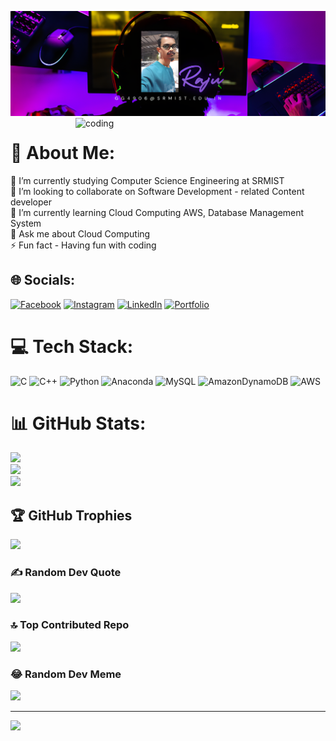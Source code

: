 ![logo](https://github.com/gsaiganesh283/gsaiganesh283/blob/main/gg4906%40srmist.edu.in_out.png)
<img align="right" alt="coding" width="400" src="https://www.bing.com/th/id/OGC.974ed87627c13213a2b59bbd62792754?pid=1.7&rurl=https%3a%2f%2fmedia.tenor.com%2fAw2-4sShkCUAAAAd%2fcoding.gif&ehk=2KWsdxjcVE5n2jXF89NfLEgXqxoXAhEExrT8ggp8o8A%3d">
# 💫 About Me:
🔭 I’m currently studying Computer Science Engineering at SRMIST<br>👯 I’m looking to collaborate on Software Development - related Content developer<br>🌱 I’m currently learning Cloud Computing AWS, Database Management System<br>💬 Ask me about Cloud Computing<br>⚡ Fun fact - Having fun with coding


## 🌐 Socials:
[![Facebook](https://img.shields.io/badge/Facebook-%231877F2.svg?logo=Facebook&logoColor=white)](https://facebook.com/saiganeshraju.gottam) [![Instagram](https://img.shields.io/badge/Instagram-%23E4405F.svg?logo=Instagram&logoColor=white)](https://instagram.com/saiganesh_raju) [![LinkedIn](https://img.shields.io/badge/LinkedIn-%230077B5.svg?logo=linkedin&logoColor=white)](https://linkedin.com/in/g-saiganesh-raju) [![Portfolio](🌐)]([https://linkedin.com/in/g-saiganesh-raju](https://gsaiganesh283.github.io/portfolio/)) 

# 💻 Tech Stack:
![C](https://img.shields.io/badge/c-%2300599C.svg?style=for-the-badge&logo=c&logoColor=white) ![C++](https://img.shields.io/badge/c++-%2300599C.svg?style=for-the-badge&logo=c%2B%2B&logoColor=white) ![Python](https://img.shields.io/badge/python-3670A0?style=for-the-badge&logo=python&logoColor=ffdd54) ![Anaconda](https://img.shields.io/badge/Anaconda-%2344A833.svg?style=for-the-badge&logo=anaconda&logoColor=white) ![MySQL](https://img.shields.io/badge/mysql-%2300000f.svg?style=for-the-badge&logo=mysql&logoColor=white) ![AmazonDynamoDB](https://img.shields.io/badge/Amazon%20DynamoDB-4053D6?style=for-the-badge&logo=Amazon%20DynamoDB&logoColor=white) ![AWS](https://img.shields.io/badge/AWS-%23FF9900.svg?style=for-the-badge&logo=amazon-aws&logoColor=white)
# 📊 GitHub Stats:
![](https://github-readme-stats.vercel.app/api?username=gsaiganesh283&theme=gotham&hide_border=false&include_all_commits=true&count_private=true)<br/>
![](https://github-readme-streak-stats.herokuapp.com/?user=gsaiganesh283&theme=gotham&hide_border=false)<br/>
![](https://github-readme-stats.vercel.app/api/top-langs/?username=gsaiganesh283&theme=gotham&hide_border=false&include_all_commits=true&count_private=true&layout=compact)

## 🏆 GitHub Trophies
![](https://github-profile-trophy.vercel.app/?username=gsaiganesh283&theme=onestar&no-frame=false&no-bg=true&margin-w=4)

### ✍️ Random Dev Quote
![](https://quotes-github-readme.vercel.app/api?type=horizontal&theme=radical)

### 🔝 Top Contributed Repo
![](https://github-contributor-stats.vercel.app/api?username=gsaiganesh283&limit=5&theme=dark&combine_all_yearly_contributions=true)

### 😂 Random Dev Meme
<img src='https://randommeme-five.vercel.app/' style="height: 400px;"/>

---
[![](https://visitcount.itsvg.in/api?id=gsaiganesh283&icon=0&color=0)](https://visitcount.itsvg.in)

<!-- Proudly created with GPRM ( https://gprm.itsvg.in ) -->

